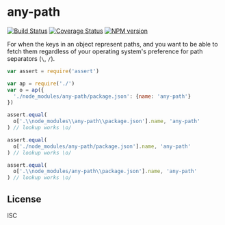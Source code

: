 # any-path

[![Build Status](https://travis-ci.org/bcoe/any-path.png)](https://travis-ci.org/bcoe/any-path)
[![Coverage Status](https://coveralls.io/repos/bcoe/any-path/badge.svg?branch=master)](https://coveralls.io/r/bcoe/any-path?branch=master)
[![NPM version](https://img.shields.io/npm/v/any-path.svg)](https://www.npmjs.com/package/any-path)

For when the keys in an object represent paths, and you want
to be able to fetch them regardless of your operating system's
preference for path separators (`\`, `/`).

```javascript
var assert = require('assert')

var ap = require('./')
var o = ap({
  './node_modules/any-path/package.json': {name: 'any-path'}
})

assert.equal(
  o['.\\node_modules\\any-path\\package.json'].name, 'any-path'
) // lookup works \o/

assert.equal(
  o['./node_modules/any-path/package.json'].name, 'any-path'
) // lookup works \o/

assert.equal(
  o['.\\node_modules/any-path\\package.json'].name, 'any-path'
) // lookup works \o/
```

## License

ISC
